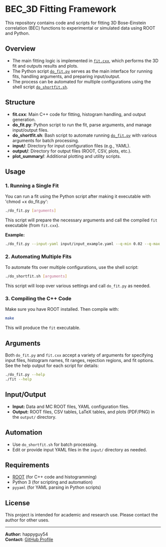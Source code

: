 # BEC_3D Fitting Framework

This repository contains code and scripts for fitting 3D Bose-Einstein correlation (BEC) functions to experimental or simulated data using ROOT and Python.

## Overview

- The main fitting logic is implemented in [`fit.cxx`](fit.cxx), which performs the 3D fit and outputs results and plots.
- The Python script [`do_fit.py`](do_fit.py) serves as the main interface for running fits, handling arguments, and preparing input/output.
- The process can be automated for multiple configurations using the shell script [`do_shortfit.sh`](do_shortfit.sh).

## Structure

- **fit.cxx**: Main C++ code for fitting, histogram handling, and output generation.
- **do_fit.py**: Python script to run the fit, parse arguments, and manage input/output files.
- **do_shortfit.sh**: Bash script to automate running [`do_fit.py`](do_fit.py) with various arguments for batch processing.
- **input/**: Directory for input configuration files (e.g., YAML).
- **output/**: Directory for output files (ROOT, CSV, plots, etc.).
- **plot_summary/**: Additional plotting and utility scripts.

## Usage

### 1. Running a Single Fit

You can run a fit using the Python script after making it executable with 'chmod +x do_fit.py':

```sh
./do_fit.py [arguments]
```

This script will prepare the necessary arguments and call the compiled `fit` executable (from `fit.cxx`).

**Example:**
```sh
./do_fit.py --input-yaml input/input_example.yaml --q-min 0.02 --q-max 3.02 --c2-index 4
```

### 2. Automating Multiple Fits

To automate fits over multiple configurations, use the shell script:

```sh
./do_shortfit.sh [arguments]
```

This script will loop over various settings and call `do_fit.py` as needed.

### 3. Compiling the C++ Code

Make sure you have ROOT installed. Then compile with:

```sh
make
```

This will produce the `fit` executable.

## Arguments

Both `do_fit.py` and `fit.cxx` accept a variety of arguments for specifying input files, histogram names, fit ranges, rejection regions, and fit options. See the help output for each script for details:

```sh
./do_fit.py --help
./fit --help
```

## Input/Output

- **Input:** Data and MC ROOT files, YAML configuration files.
- **Output:** ROOT files, CSV tables, LaTeX tables, and plots (PDF/PNG) in the `output/` directory.

## Automation

- Use `do_shortfit.sh` for batch processing.
- Edit or provide input YAML files in the `input/` directory as needed.

## Requirements

- [ROOT](https://root.cern/) (for C++ code and histogramming)
- Python 3 (for scripting and automation)
- `pyyaml` (for YAML parsing in Python scripts)

## License

This project is intended for academic and research use. Please contact the author for other uses.

---

**Author:** happyguy54  
**Contact:** [GitHub Profile](https://github.com/happyguy54)

